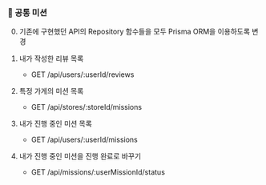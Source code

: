 ### 🍒 공통 미션

0. 기존에 구현했던 API의 Repository 함수들을 모두 Prisma ORM을 이용하도록 변경

1. 내가 작성한 리뷰 목록
   - GET /api/users/:userId/reviews

2. 특정 가게의 미션 목록
   - GET /api/stores/:storeId/missions

3. 내가 진행 중인 미션 목록
   - GET /api/users/:userId/missions

4. 내가 진행 중인 미션을 진행 완료로 바꾸기
   - GET /api/missions/:userMissionId/status